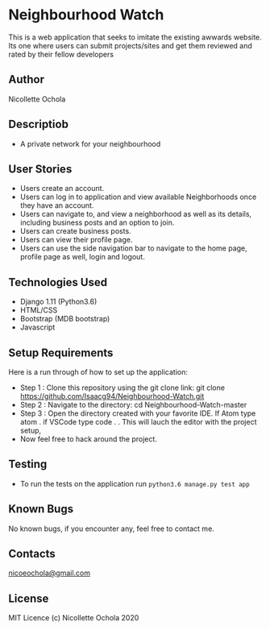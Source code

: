 # Neighbourhood Watch
This is a web application that seeks to imitate the existing awwards website. Its one where users can submit projects/sites and get them reviewed and rated by their fellow developers

## Author
Nicollette Ochola

## Descriptiob
- A private network for your neighbourhood

## User Stories
- Users create an account.
- Users can log in to application and view available Neighborhoods once they have an account.
- Users can navigate to, and view a neighborhood as well as its details, including business posts and an option to join.
- Users can create business posts.
- Users can view their profile page.
- Users can use the side navigation bar to navigate to the home page, profile page as well, login and logout.


## Technologies Used
- Django 1.11 (Python3.6)
- HTML/CSS
- Bootstrap (MDB bootstrap)
- Javascript

## Setup Requirements
Here is a run through of how to set up the application:

- Step 1 : Clone this repository using the git clone link:
git clone https://github.com/Isaacg94/Neighbourhood-Watch.git
- Step 2 : Navigate to the directory:
cd Neighbourhood-Watch-master
- Step 3 : Open the directory created with your favorite IDE. If Atom type atom . if VSCode type code . . This will lauch the editor with the project setup,
- Now feel free to hack around the project.

## Testing
- To run the tests on the application run `python3.6 manage.py test app`

## Known Bugs
No known bugs, if you encounter any, feel free to contact me.


## Contacts
nicoeochola@gmail.com


## License
MIT Licence (c) Nicollette Ochola 2020


